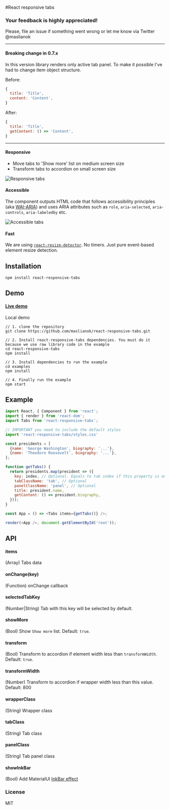#React responsive tabs

### Your feedback is highly appreciated!

Please, file an issue if something went wrong or let me know via Twitter @maslianok

---

#### Breaking change in 0.7.x

In this version library renders only active tab panel. To make it possible I've had to change item object structure.

Before:

```javascript
{
  title: 'Title',
  content: 'Content',
}
```

After:

```javascript
{
  title: 'Title',
  getContent: () => 'Content',
}
```

---

#### Responsive
* Move tabs to 'Show more' list on medium screen size
* Transform tabs to accordion on small screen size

![Responsive tabs](https://cloud.githubusercontent.com/assets/3485490/11324577/f6536f2c-913d-11e5-80b0-8755a2ec11cb.gif)

#### Accessible
The component outputs HTML code that follows accessibility principles (aka [WAI-ARIA](https://en.wikipedia.org/wiki/WAI-ARIA)) and uses ARIA attributes such as `role`, `aria-selected`, `aria-controls`, `aria-labeledby` etc.

![Accessible tabs](https://cloud.githubusercontent.com/assets/3485490/11324576/f4775a4c-913d-11e5-9ec2-f13beb8bd578.gif)

#### Fast
We are using [`react-resize-detector`](https://github.com/maslianok/react-resize-detector). No timers. Just pure event-based element resize detection.


## Installation
`npm install react-responsive-tabs`


## Demo

#### [Live demo](http://maslianok.github.io/react-responsive-tabs/)

Local demo
```
// 1. clone the repository
git clone https://github.com/maslianok/react-responsive-tabs.git

// 2. Install react-responsive-tabs dependencies. You must do it because we use raw library code in the example
cd react-responsive-tabs
npm install

// 3. Install dependencies to run the example
cd examples
npm install

// 4. Finally run the example
npm start
```


## Example

```javascript
import React, { Component } from 'react';
import { render } from 'react-dom';
import Tabs from 'react-responsive-tabs';

// IMPORTANT you need to include the default styles
import 'react-responsive-tabs/styles.css'

const presidents = [
  {name: 'George Washington', biography: '...'},
  {name: 'Theodore Roosevelt', biography: '...'},
];

function getTabs() {
  return presidents.map(president => ({
    key: index, // Optional. Equals to tab index if this property is omitted
    tabClassName: 'tab', // Optional
    panelClassName: 'panel', // Optional
    title: president.name,
    getContent: () => president.biography,
  }));
}

const App = () => <Tabs items={getTabs()} />;

render(<App />, document.getElementById('root'));
```

## API

#### items
(Array) Tabs data

#### onChange(key)
(Function) onChange callback

#### selectedTabKey
(Number|String) Tab with this key will be selected by default.

#### showMore
(Bool) Show `Show more` list. Default: `true`.

#### transform
(Bool) Transform to accordion if element width less than `transformWidth`. Default: `true`.

#### transformWidth
(Number) Transform to accordion if wrapper width less than this value. Default: 800

#### wrapperClass
(String) Wrapper class

#### tabClass
(String) Tab class

#### panelClass
(String) Tab panel class

#### showInkBar
(Bool) Add MaterialUI [InkBar effect](http://maslianok.github.io/react-responsive-tabs/#showInkBar)

### License
MIT
